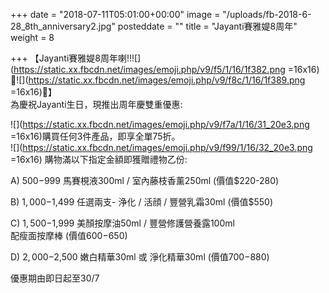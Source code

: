 +++
date = "2018-07-11T05:01:00+00:00"
image = "/uploads/fb-2018-6-28_8th_anniversary2.jpg"
posteddate = ""
title = "Jayanti賽雅媞8周年"
weight = 8

+++
【Jayanti賽雅媞8周年喇!!![](https://static.xx.fbcdn.net/images/emoji.php/v9/f5/1/16/1f382.png =16x16)🎂![](https://static.xx.fbcdn.net/images/emoji.php/v9/f8c/1/16/1f389.png =16x16)🎉】   
 為慶祝Jayanti生日，現推出周年慶雙重優惠: 

 ![](https://static.xx.fbcdn.net/images/emoji.php/v9/f7a/1/16/31_20e3.png =16x16)購買任何3件產品，即享全單75折。  
 ![](https://static.xx.fbcdn.net/images/emoji.php/v9/f99/1/16/32_20e3.png =16x16) 購物滿以下指定金額即獲贈禮物乙份: 

 A) $500-$999 馬賽梘液300ml / 室內藤枝香薰250ml (價值$220-280) 

 B) $1,000-$1,499 任選兩支- 浄化 / 活顔 / 豐營乳霜30ml (價值$550) 

 C) $1,500-$1,999 美顏按摩油50ml / 豐營修護營養露100ml   
 配瘦面按摩棒 (價值$600-$650) 

 D) $2,000-$2,500 嫩白精華30ml 或 淨化精華30ml (價值$700-$880)

  優惠期由即日起至30/7
